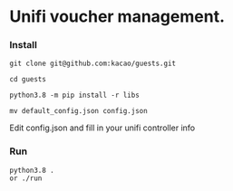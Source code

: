 # Unifi voucher management.

### Install
```
git clone git@github.com:kacao/guests.git 

cd guests

python3.8 -m pip install -r libs

mv default_config.json config.json
```
Edit config.json and fill in your unifi controller info

### Run
```
python3.8 .
or ./run
```
###

